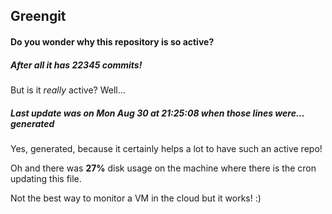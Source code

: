 ## Greengit

#### Do you wonder why this repository is so active?

##### After all it has 22345 commits!

But is it *really* active? Well...

##### Last update was on Mon Aug 30 at 21:25:08 when those lines were... generated

Yes, generated, because it certainly helps a lot to have such an active repo!

Oh and there was **27%** disk usage on the machine
where there is the cron updating this file.

Not the best way to monitor a VM in the cloud but it works! :)
